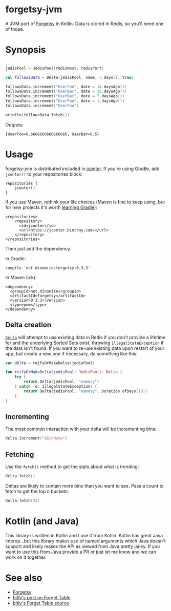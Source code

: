 # forgetsy-jvm

A JVM port of [Forgetsy](https://github.com/cavvia/forgetsy) in Kotlin.  Data is stored in Redis, so you'll need one of those.

# Synopsis

```kotlin
...
jedisPool = JedisPool(redisHost, redisPort)

val followsData = Delta(jedisPool, name, 7.days(), true)

followsData.increment("UserFoo", date = 14.daysAgo())
followsData.increment("UserBar", date = 10.daysAgo())
followsData.increment("UserBar", date = 7.daysAgo())
followsData.increment("UserFoo", date = 1.daysAgo())
followsData.increment("UserFoo")

println(followsData.fetch())
```

Outputs:

```{UserFoo=0.6666666666666666, UserBar=0.5}```

# Usage

forgetsy-jvm is distributed included in [jcenter](https://bintray.com/bintray/jcenter).  If you're using Gradle, add
`jcenter()` to your repositories block:

    repositories {
        jcenter()
    }

If you use Maven, rethink your life choices (Maven is fine to keep using, but for new projects it's worth [learning Gradle](https://bitbucket.org/marshallpierce/java-quickstart)):

    <repositories>
        <repository>
          <id>jcenter</id>
          <url>https://jcenter.bintray.com/</url>
        </repository>
    </repositories>

Then just add the dependency.

In Gradle:

    compile 'net.dinomite:forgetsy:0.3.3'

In Maven (ick):

    <dependency>
      <groupId>net.dinomite</groupId>
      <artifactId>forgetsy</artifactId>
      <version>0.3.3</version>
      <type>pom</type>
    </dependency>

## Delta creation

[`Delta`](https://github.com/dinomite/forgetsy-jvm/blob/master/src/main/kotlin/net/dinomite/forgetsy/Delta.kt) will
attempt to use existing data in Redis if you don't provide a lifetime for and the underlying Sorted Sets exist,
throwing `IllegalStateException` if the data isn't found.  If you want to re-use existing data upon restart of your app,
but create a new one if necessary, do something like this:

```kotlin
var delta = reifyOrMakeDelta(jedisPool)

fun reifyOrMakeDelta(jedisPool: JedisPool): Delta {
    try {
        return Delta(jedisPool, "namesy")
    } catch (e: IllegalStateException) {
        return Delta(jedisPool, "namesy", Duration.ofDays(10))
    }
}
```

## Incrementing

The most common interaction with your delta will be incrementing bins:

```kotlin
delta.increment("$binName")
```

## Fetching

Use the `fetch()` method to get the stats about what is trending:

```kotlin
delta.fetch()
```

Deltas are likely to contain more bins than you want to see.  Pass a count to fetch to get the top n buckets:

```kotlin
delta.fetch(25)
```

# Kotlin (and Java)

This library is written in Kotlin and I use it from Kotlin.  Kotlin has great Java interop…but this library makes use of
named arguments which Java doesn't support and likely makes the API as viewed from Java pretty janky.  If you want to
use this from Java provide a PR or just let me know and we can work on it together.

# See also

- [Forgetsy](https://github.com/cavvia/forgetsy)
- [bitly's post on Forget Table](http://word.bitly.com/post/41284219720/forget-table)
- [bitly's Forget Table source](https://github.com/bitly/forgettable)
